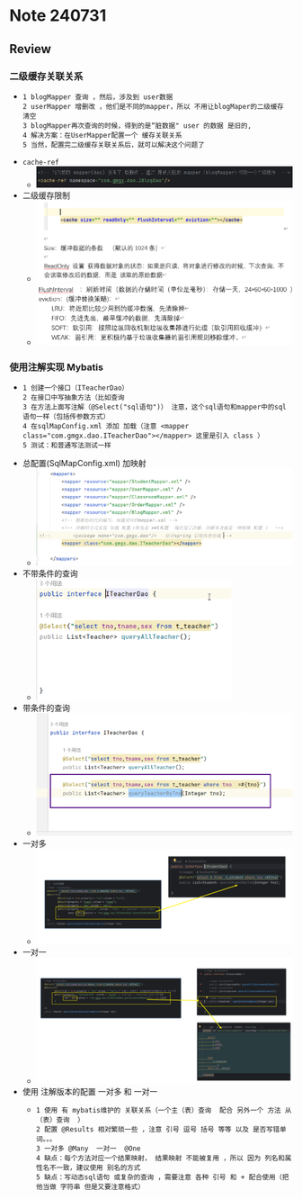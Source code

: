 # Note 240731
## Review 

### 二级缓存关联关系
- ``````
  1 blogMapper 查询 ，然后，涉及到 user数据
  2 userMapper 增删改 ，他们是不同的mapper，所以 不用让blogMaper的二级缓存 清空
  3 blogMapper再次查询的时候，得到的是“脏数据" user 的数据 是旧的,
  4 解决方案：在UserMapper配置一个 缓存关联关系
  5 当然，配置完二级缓存关联关系后，就可以解决这个问题了
  
- `cache-ref`
  - ![img.png](img.png)
- 二级缓存限制
  - ![img_1.png](img_1.png)
  - ![img_2.png](img_2.png)

### 使用注解实现 Mybatis
- ````````
  1 创建一个接口（ITeacherDao）
  2 在接口中写抽象方法（比如查询
  3 在方法上面写注解（@Select("sql语句")） 注意，这个sql语句和mapper中的sql语句一样（包括传参数方式）
  4 在sqlMapConfig.xml 添加 加载（注意 <mapper class="com.gmgx.dao.ITeacherDao"></mapper> 这里是引入 class ）
  5 测试：和普通写法测试一样
  
- 总配置(SqlMapConfig.xml) 加映射
  - ![img_4.png](img_4.png) 
- 不带条件的查询
  - ![img_5.png](img_5.png)
- 带条件的查询
  - ![img_6.png](img_6.png)
- 一对多
  - ![img_7.png](img_7.png)
- 一对一
  - ![img_8.png](img_8.png)
- 使用  注解版本的配置 一对多 和  一对一
  - ````
    1 使用 有 mybatis维护的 关联关系（一个主（表）查询  配合 另外一个 方法 从（表）查询  ）
    2 配置 @Results 相对繁琐一些 ，注意 引号 逗号 括号 等等 以及 是否写错单词。。。
    3 一对多 @Many  一对一  @One
    4 缺点：每个方法对应一个结果映射， 结果映射 不能被复用 ，所以 因为 列名和属性名不一致，建议使用 别名的方式
    5 缺点：写动态sql语句 或复杂的查询 ，需要注意 各种 引号 和 + 配合使用（把他当做 字符串 但是又要注意格式）
  